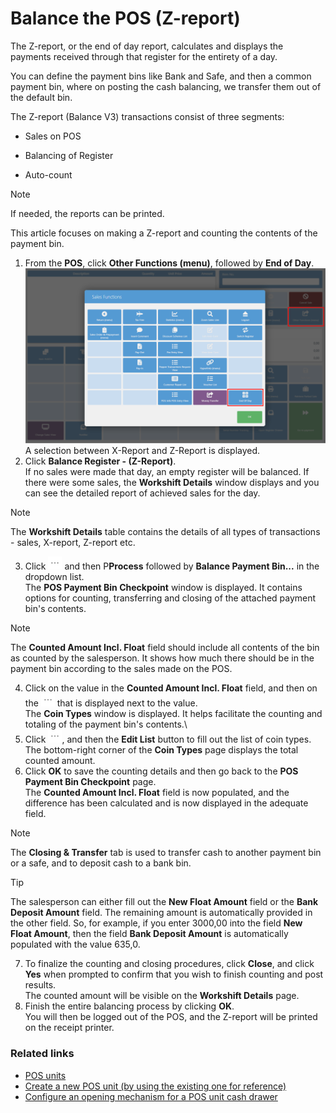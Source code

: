 # Balance the POS (Z-report)

The Z-report, or the end of day report, calculates and displays the payments received through that register for the entirety of a day. 

You can define the payment bins like Bank and Safe, and then a common payment bin, where on posting the cash balancing, we transfer them out of the default bin.


The Z-report (Balance V3) transactions consist of three segments:

- Sales on POS

- Balancing of Register

- Auto-count


> [!Note]
> If needed, the reports can be printed.

This article focuses on making a Z-report and counting the contents of the payment bin.

1. From the **POS**, click **Other Functions (menu)**, followed by **End of Day**.     
   ![POS_19_End_of_day](../images/POS_19_End_of_Day.png "End of Day")     
   A selection between X-Report and Z-Report is displayed.
2. Click **Balance Register - (Z-Report)**.   
   If no sales were made that day, an empty register will be balanced. If there were some sales, the **Workshift Details** window displays and you can see the detailed report of achieved sales for the day. 

> [!Note]
> The **Workshift Details** table contains the details of all types of transactions - sales, X-report, Z-report etc. 

3. Click ![ellipsis icon](../../../images/Icons/elipsis_icon.PNG "Three Dots Icon") and then P**Process** followed by **Balance Payment Bin...** in the dropdown list.     
   The **POS Payment Bin Checkpoint** window is displayed. It contains options for counting, transferring and closing of the attached payment bin's contents.    

> [!Note]
> The **Counted Amount Incl. Float** field should include all contents of the bin as counted by the salesperson. It shows how much there should be in the payment bin according to the sales made on the POS.

4. Click on the value in the **Counted Amount Incl. Float** field, and then on the ![ellipsis icon](../../../images/Icons/elipsis_icon.PNG "Three Dots Icon") that is displayed next to the value.    
   The **Coin Types** window is displayed. It helps facilitate the counting and totaling of the payment bin's contents.\
5. Click ![ellipsis icon](../../../images/Icons/elipsis_icon.PNG "Three Dots Icon"), and then the **Edit List** button to fill out the list of coin types.   
   The bottom-right corner of the **Coin Types** page displays the total counted amount.
6. Click **OK** to save the counting details and then go back to the **POS Payment Bin Checkpoint** page.   
   The **Counted Amount Incl. Float** field is now populated, and the difference has been calculated and is now displayed in the adequate field. 

> [!Note]
> The **Closing & Transfer** tab is used to transfer cash to another payment bin or a safe, and to deposit cash to a bank bin.

> [!Tip]
> The salesperson can either fill out the **New Float Amount** field or the **Bank Deposit Amount** field. The remaining amount is automatically provided in the other field. So, for example, if you enter 3000,00 into the field **New Float Amount**, then the field **Bank Deposit Amount** is automatically populated with the value 635,0.

7. To finalize the counting and closing procedures, click **Close**, and click **Yes** when prompted to confirm that you wish to finish counting and post results.   
   The counted amount will be visible on the **Workshift Details** page.
8. Finish the entire balancing process by clicking **OK**.    
   You will then be logged out of the POS, and the Z-report will be printed on the receipt printer.

### Related links

- [POS units](../explanation/POSUnit.md)
- [Create a new POS unit (by using the existing one for reference)](./createnew.md)   
- [Configure an opening mechanism for a POS unit cash drawer](./ConfigureCashDrawerOpening.md)